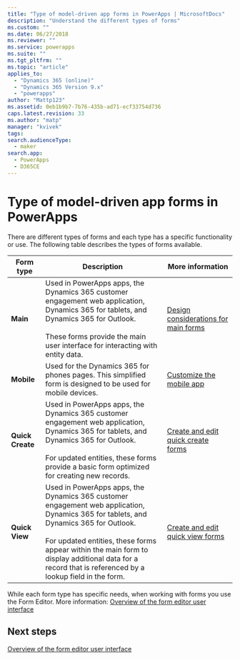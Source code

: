 ```yaml
---
title: "Type of model-driven app forms in PowerApps | MicrosoftDocs"
description: "Understand the different types of forms"
ms.custom: ""
ms.date: 06/27/2018
ms.reviewer: ""
ms.service: powerapps
ms.suite: ""
ms.tgt_pltfrm: ""
ms.topic: "article"
applies_to: 
  - "Dynamics 365 (online)"
  - "Dynamics 365 Version 9.x"
  - "powerapps"
author: "Mattp123"
ms.assetid: 0eb1b9b7-7b76-435b-ad71-ecf33754d736
caps.latest.revision: 33
ms.author: "matp"
manager: "kvivek"
tags: 
search.audienceType: 
  - maker
search.app: 
  - PowerApps
  - D365CE
---
```

# Type of model-driven app forms in PowerApps

 There are different types of forms and each type has a specific functionality or use. The following table describes the types of forms available.  
  
|Form type|Description|More information|  
|---------------|-----------------|-----------------|  
|**Main**|Used in PowerApps apps, the Dynamics 365 customer engagement web application, Dynamics 365 for tablets, and Dynamics 365 for Outlook.<br /><br /> These forms provide the main user interface for interacting with entity data.|[Design considerations for main forms](design-considerations-main-forms.md)|  
|**Mobile**|Used for the Dynamics 365 for phones pages. This simplified form is designed to be used for mobile devices.|[Customize the mobile app](https://docs.microsoft.com/dynamics365/customer-engagement/customize/customize-phones-tablets)  |  
|**Quick Create**|Used in PowerApps apps, the Dynamics 365 customer engagement web application, Dynamics 365 for tablets, and Dynamics 365 for Outlook.<br /><br /> For updated entities, these forms provide a basic form optimized for creating new records.|[Create and edit quick create forms](create-edit-quick-view-forms.md) |  
|**Quick View**|Used in PowerApps apps, the Dynamics 365 customer engagement web application, Dynamics 365 for tablets, and Dynamics 365 for Outlook.<br /><br /> For updated entities, these forms appear within the main form to display additional data for a record that is referenced by a lookup field in the form.|[Create and edit quick view forms](create-edit-quick-view-forms.md)|  

While each form type has specific needs, when working with forms you use the Form Editor. More information: [Overview of the form editor user interface](form-editor-user-interface-legacy.md)


## Next steps

[Overview of the form editor user interface](form-editor-user-interface-legacy.md)

